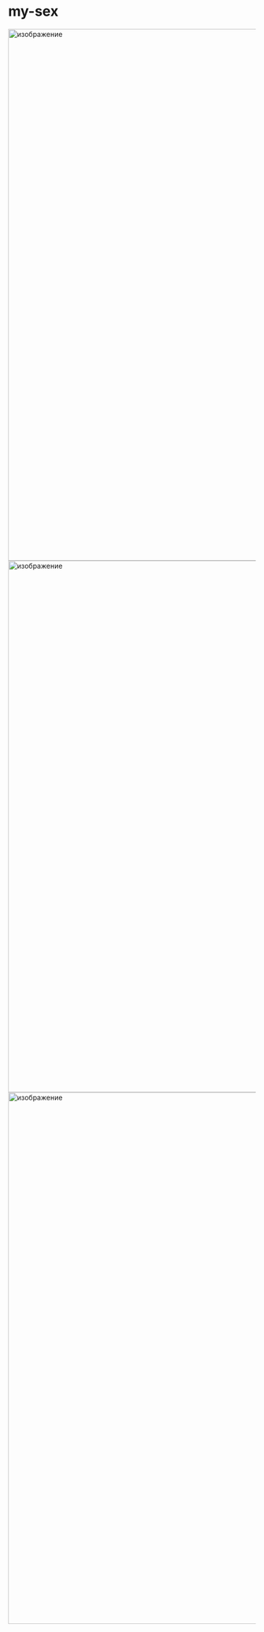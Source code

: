 # my-sex
<img width="1920" height="1080" alt="изображение" src="https://github.com/user-attachments/assets/c8c6efa3-c2d4-4c7a-93d8-356c1dc71e3f" />
<img width="1920" height="1080" alt="изображение" src="https://github.com/user-attachments/assets/07fafb97-25bb-4083-bca2-78c8de04da91" />
<img width="1920" height="1080" alt="изображение" src="https://github.com/user-attachments/assets/604e8c79-f8ce-4fc6-b911-e16b9b33928b" />
